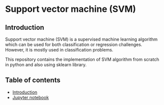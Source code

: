 # Support vector machine (SVM)
## Introduction
Support vector machine (SVM) is a supervised machine learning algorithm which can be used for both classification or 
regression challenges. However,  it is mostly used in classification problems.

This repository contains the implementation of SVM algorithm from scratch in python and also using sklearn library.
## Table of contents
* [Introduction](#introduction)
* [Jupyter notebook](https://github.com/JeremieGince/Learning_SVM/blob/main/notebook.ipynb)






